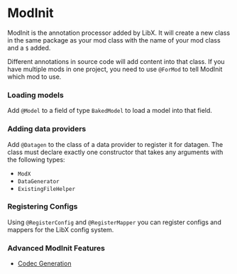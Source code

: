 # ModInit

ModInit is the annotation processor added by LibX.
It will create a new class in the same package as your mod class with the name of your mod class and a `$` added.

Different annotations in source code will add content into that class.
If you have multiple mods in one project, you need to use `@ForMod` to tell ModInit which mod to use.

### Loading models

Add `@Model` to a field of type `BakedModel` to load a model into that field.

### Adding data providers

Add `@Datagen` to the class of a data provider to register it for datagen.
The class must declare exactly one constructor that takes any arguments with the following types:

  * `ModX`
  * `DataGenerator`
  * `ExistingFileHelper`

### Registering Configs

Using `@RegisterConfig` and `@RegisterMapper` you can register configs and mappers for the LibX config system.

### Advanced ModInit Features

  * [Codec Generation](codecs.md)
  

